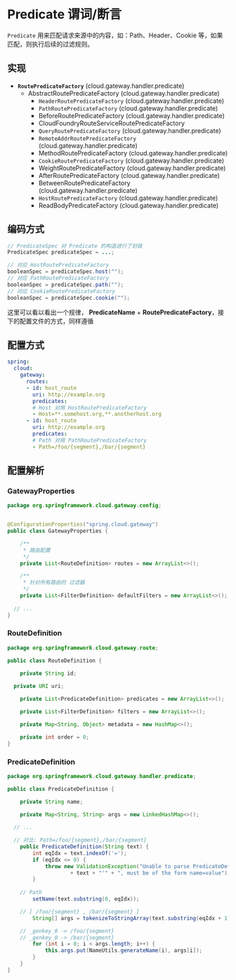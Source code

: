 # Predicate 谓词/断言

`Predicate` 用来匹配请求来源中的内容，如：Path、Header、Cookie 等，如果匹配，则执行后续的过滤规则。

## 实现

- **`RoutePredicateFactory`** (cloud.gateway.handler.predicate)
  - AbstractRoutePredicateFactory (cloud.gateway.handler.predicate)
    - `HeaderRoutePredicateFactory` (cloud.gateway.handler.predicate)
    - `PathRoutePredicateFactory` (cloud.gateway.handler.predicate)
    - BeforeRoutePredicateFactory (cloud.gateway.handler.predicate)
    - CloudFoundryRouteServiceRoutePredicateFactory 
    - `QueryRoutePredicateFactory` (cloud.gateway.handler.predicate)
    - `RemoteAddrRoutePredicateFactory` (cloud.gateway.handler.predicate)
    - MethodRoutePredicateFactory (cloud.gateway.handler.predicate)
    - `CookieRoutePredicateFactory` (cloud.gateway.handler.predicate)
    - WeightRoutePredicateFactory (cloud.gateway.handler.predicate)
    - AfterRoutePredicateFactory (cloud.gateway.handler.predicate)
    - BetweenRoutePredicateFactory (cloud.gateway.handler.predicate)
    - `HostRoutePredicateFactory` (cloud.gateway.handler.predicate)
    - ReadBodyPredicateFactory (cloud.gateway.handler.predicate)

## 编码方式

```java
// PredicateSpec 对 Predicate 的构造进行了封装
PredicateSpec predicateSpec = ...;

// 对应 HostRoutePredicateFactory
booleanSpec = predicateSpec.host("");
// 对应 PathRoutePredicateFactory
booleanSpec = predicateSpec.path("");
// 对应 CookieRoutePredicateFactory
booleanSpec = predicateSpec.cookie("");
```

这里可以看以看出一个规律， **PredicateName** + **RoutePredicateFactory**，接下的配置文件的方式，同样遵循



## 配置方式

```yaml
spring:
  cloud:
    gateway:
      routes:
      - id: host_route
        uri: http://example.org
        predicates:
        # Host 对用 HostRoutePredicateFactory
        - Host=**.somehost.org,**.anotherhost.org
      - id: host_route
        uri: http://example.org
        predicates:
        # Path 对用 PathRoutePredicateFactory
        - Path=/foo/{segment},/bar/{segment}
```

## 配置解析

### GatewayProperties

```java
package org.springframework.cloud.gateway.config;


@ConfigurationProperties("spring.cloud.gateway")
public class GatewayProperties {

	/**
	 * 路由配置
	 */
	private List<RouteDefinition> routes = new ArrayList<>();

	/**
	 * 针对所有路由的 过滤器
	 */
	private List<FilterDefinition> defaultFilters = new ArrayList<>();
  
  // ...
}
```

### RouteDefinition

```java
package org.springframework.cloud.gateway.route;

public class RouteDefinition {

	private String id;
  
  private URI uri;

	private List<PredicateDefinition> predicates = new ArrayList<>();

	private List<FilterDefinition> filters = new ArrayList<>();

	private Map<String, Object> metadata = new HashMap<>();

	private int order = 0;
}
```

### PredicateDefinition

```java
package org.springframework.cloud.gateway.handler.predicate;

public class PredicateDefinition {

	private String name;

	private Map<String, String> args = new LinkedHashMap<>();
  
  // ...

  // 对比: Path=/foo/{segment},/bar/{segment}
	public PredicateDefinition(String text) {
		int eqIdx = text.indexOf('=');
		if (eqIdx <= 0) {
			throw new ValidationException("Unable to parse PredicateDefinition text '"
					+ text + "'" + ", must be of the form name=value");
		}
    
    // Path
		setName(text.substring(0, eqIdx));

    // [ /foo/{segment} , /bar/{segment} ]
		String[] args = tokenizeToStringArray(text.substring(eqIdx + 1), ",");

    // _genkey_0 -> /foo/{segment}
    // _genkey_0 -> /bar/{segment}
		for (int i = 0; i < args.length; i++) {
			this.args.put(NameUtils.generateName(i), args[i]);
		}
	}
}
```

